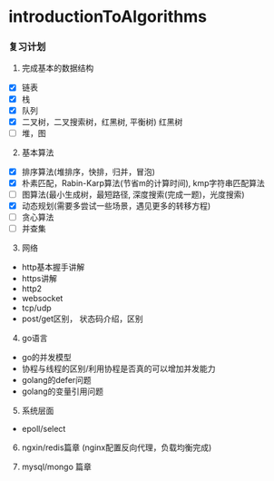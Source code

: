 # introductionToAlgorithms

### 复习计划

1. 完成基本的数据结构

- [x] 链表
- [x] 栈
- [x] 队列
- [x] 二叉树，二叉搜索树，红黑树, 平衡树) 红黑树
- [ ] 堆，图

2. 基本算法
- [x] 排序算法(堆排序，快排，归并，冒泡)
- [x] 朴素匹配，Rabin-Karp算法(节省m的计算时间), kmp字符串匹配算法
- [ ] 图算法(最小生成树，最短路径, 深度搜索(完成一题)，光度搜索)
- [x] 动态规划(需要多尝试一些场景，遇见更多的转移方程)
- [ ] 贪心算法
- [ ] 并查集

3. 网络
- http基本握手讲解
- https讲解
- http2
- websocket
- tcp/udp
- post/get区别， 状态码介绍，区别

4. go语言
- go的并发模型
- 协程与线程的区别/利用协程是否真的可以增加并发能力
- golang的defer问题
- golang的变量引用问题


5. 系统层面
- epoll/select

6. ngxin/redis篇章 (nginx配置反向代理，负载均衡完成)

7. mysql/mongo 篇章
